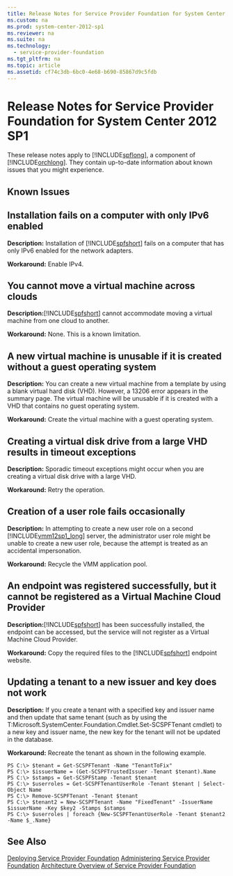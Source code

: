 ```yaml
---
title: Release Notes for Service Provider Foundation for System Center 2012 SP1
ms.custom: na
ms.prod: system-center-2012-sp1
ms.reviewer: na
ms.suite: na
ms.technology: 
  - service-provider-foundation
ms.tgt_pltfrm: na
ms.topic: article
ms.assetid: cf74c3db-6bc0-4e68-b690-85867d9c5fdb
---
```

# Release Notes for Service Provider Foundation for System Center 2012 SP1
These release notes apply to [!INCLUDE[spflong](Token/spflong_md.md)], a component of [!INCLUDE[orchlong](Token/orchlong_md.md)]. They contain up\-to\-date information about known issues that you might experience.

## Known Issues

## Installation fails on a computer with only IPv6 enabled
**Description:** Installation of [!INCLUDE[spfshort](Token/spfshort_md.md)] fails on a computer that has only IPv6 enabled for the network adapters.

**Workaround:** Enable IPv4.

## You cannot move a virtual machine across clouds
**Description:**[!INCLUDE[spfshort](Token/spfshort_md.md)] cannot accommodate moving a virtual machine from one cloud to another.

**Workaround:** None. This is a known limitation.

## A new virtual machine is unusable if it is created without a guest operating system
**Description:** You can create a new virtual machine from a template by using a blank virtual hard disk \(VHD\). However, a 13206 error appears in the summary page. The virtual machine will be unusable if it is created with a VHD that contains no guest operating system.

**Workaround:** Create the virtual machine with a guest operating system.

## Creating a virtual disk drive from a large VHD results in timeout exceptions
**Description:** Sporadic timeout exceptions might occur when you are creating a virtual disk drive with a large VHD.

**Workaround:** Retry the operation.

## Creation of a user role fails occasionally
**Description:** In attempting to create a new user role on a second [!INCLUDE[vmm12sp1_long](Token/vmm12sp1_long_md.md)] server, the administrator user role might be unable to create a new user role, because the attempt is treated as an accidental impersonation.

**Workaround:** Recycle the VMM application pool.

## An endpoint was registered successfully, but it cannot be registered as a Virtual Machine Cloud Provider
**Description:**[!INCLUDE[spfshort](Token/spfshort_md.md)] has been successfully installed, the endpoint can be accessed, but the service will not register as a Virtual Machine Cloud Provider.

**Workaround:** Copy the required files to the [!INCLUDE[spfshort](Token/spfshort_md.md)] endpoint website.

## Updating a tenant to a new issuer and key does not work
**Description:** If you create a tenant with a specified key and issuer name and then update that same tenant \(such as by using the T:Microsoft.SystemCenter.Foundation.Cmdlet.Set\-SCSPFTenant cmdlet\) to a new key and issuer name, the new key for the tenant will not be updated in the database.

**Workaround:** Recreate the tenant as shown in the following example.

```
PS C:\> $tenant = Get-SCSPFTenant -Name "TenantToFix"
PS C:\> $issuerName = (Get-SCSPFTrustedIssuer -Tenant $tenant).Name
PS C:\> $stamps = Get-SCSPFStamp -Tenant $tenant
PS C:\> $userroles = Get-SCSPFTenantUserRole -Tenant $tenant | Select-Object Name
PS C:\> Remove-SCSPFTenant -Tenant $tenant
PS C:\> $tenant2 = New-SCSPFTenant -Name "FixedTenant" -IssuerName $issuerName -Key $key2 -Stamps $stamps
PS C:\> $userroles | foreach {New-SCSPFTenantUserRole -Tenant $tenant2 -Name $_.Name}

```

## See Also
[Deploying Service Provider Foundation](Deploying-Service-Provider-Foundation.md)
[Administering Service Provider Foundation](Administering-Service-Provider-Foundation.md)
[Architecture Overview of Service Provider Foundation](Architecture-Overview-of-Service-Provider-Foundation.md)


